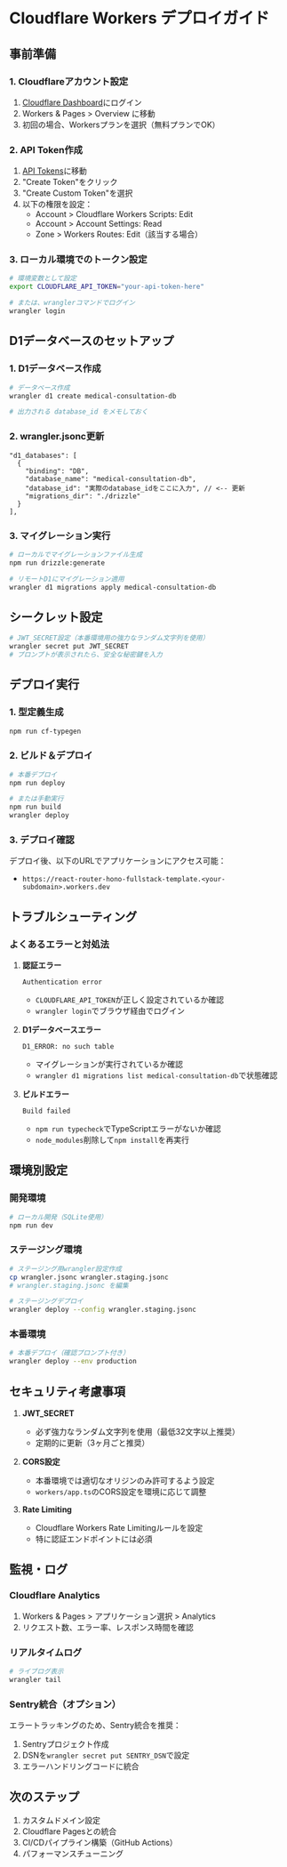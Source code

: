 # Cloudflare Workers デプロイガイド

## 事前準備

### 1. Cloudflareアカウント設定

1. [Cloudflare Dashboard](https://dash.cloudflare.com)にログイン
2. Workers & Pages > Overview に移動
3. 初回の場合、Workersプランを選択（無料プランでOK）

### 2. API Token作成

1. [API Tokens](https://dash.cloudflare.com/profile/api-tokens)に移動
2. "Create Token"をクリック
3. "Create Custom Token"を選択
4. 以下の権限を設定：
   - Account > Cloudflare Workers Scripts: Edit
   - Account > Account Settings: Read
   - Zone > Workers Routes: Edit（該当する場合）

### 3. ローカル環境でのトークン設定

```bash
# 環境変数として設定
export CLOUDFLARE_API_TOKEN="your-api-token-here"

# または、wranglerコマンドでログイン
wrangler login
```

## D1データベースのセットアップ

### 1. D1データベース作成

```bash
# データベース作成
wrangler d1 create medical-consultation-db

# 出力される database_id をメモしておく
```

### 2. wrangler.jsonc更新

```jsonc
"d1_databases": [
  {
    "binding": "DB",
    "database_name": "medical-consultation-db",
    "database_id": "実際のdatabase_idをここに入力", // <-- 更新
    "migrations_dir": "./drizzle"
  }
],
```

### 3. マイグレーション実行

```bash
# ローカルでマイグレーションファイル生成
npm run drizzle:generate

# リモートD1にマイグレーション適用
wrangler d1 migrations apply medical-consultation-db
```

## シークレット設定

```bash
# JWT_SECRET設定（本番環境用の強力なランダム文字列を使用）
wrangler secret put JWT_SECRET
# プロンプトが表示されたら、安全な秘密鍵を入力
```

## デプロイ実行

### 1. 型定義生成

```bash
npm run cf-typegen
```

### 2. ビルド＆デプロイ

```bash
# 本番デプロイ
npm run deploy

# または手動実行
npm run build
wrangler deploy
```

### 3. デプロイ確認

デプロイ後、以下のURLでアプリケーションにアクセス可能：

- `https://react-router-hono-fullstack-template.<your-subdomain>.workers.dev`

## トラブルシューティング

### よくあるエラーと対処法

1. **認証エラー**

   ```
   Authentication error
   ```

   - `CLOUDFLARE_API_TOKEN`が正しく設定されているか確認
   - `wrangler login`でブラウザ経由でログイン

2. **D1データベースエラー**

   ```
   D1_ERROR: no such table
   ```

   - マイグレーションが実行されているか確認
   - `wrangler d1 migrations list medical-consultation-db`で状態確認

3. **ビルドエラー**

   ```
   Build failed
   ```

   - `npm run typecheck`でTypeScriptエラーがないか確認
   - `node_modules`削除して`npm install`を再実行

## 環境別設定

### 開発環境

```bash
# ローカル開発（SQLite使用）
npm run dev
```

### ステージング環境

```bash
# ステージング用wrangler設定作成
cp wrangler.jsonc wrangler.staging.jsonc
# wrangler.staging.jsonc を編集

# ステージングデプロイ
wrangler deploy --config wrangler.staging.jsonc
```

### 本番環境

```bash
# 本番デプロイ（確認プロンプト付き）
wrangler deploy --env production
```

## セキュリティ考慮事項

1. **JWT_SECRET**
   - 必ず強力なランダム文字列を使用（最低32文字以上推奨）
   - 定期的に更新（3ヶ月ごと推奨）

2. **CORS設定**
   - 本番環境では適切なオリジンのみ許可するよう設定
   - `workers/app.ts`のCORS設定を環境に応じて調整

3. **Rate Limiting**
   - Cloudflare Workers Rate Limitingルールを設定
   - 特に認証エンドポイントには必須

## 監視・ログ

### Cloudflare Analytics

1. Workers & Pages > アプリケーション選択 > Analytics
2. リクエスト数、エラー率、レスポンス時間を確認

### リアルタイムログ

```bash
# ライブログ表示
wrangler tail
```

### Sentry統合（オプション）

エラートラッキングのため、Sentry統合を推奨：

1. Sentryプロジェクト作成
2. DSNを`wrangler secret put SENTRY_DSN`で設定
3. エラーハンドリングコードに統合

## 次のステップ

1. カスタムドメイン設定
2. Cloudflare Pagesとの統合
3. CI/CDパイプライン構築（GitHub Actions）
4. パフォーマンスチューニング
